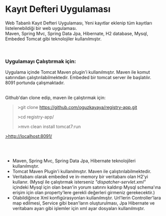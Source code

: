 # Kayıt Defteri Uygulaması
Web Tabanlı Kayıt Defteri Uygulaması, Yeni kayıtlar eklenip tüm kayıtları listelenebildiği bir web uygulaması. <br/>
Maven, Spring Mvc, Spring Data Jpa, Hibernate, H2 database, Mysql, Embeded Tomcat gibi teknolojiler kullanılmıştır.

<br>

### Uygulamayı Çalıştırmak için:
Uygulama içinde Tomcat Maven plugin'i kullanılmıştır. Maven ile komut satırından çalıştırılabilmektedir. Embeded bir tomcat server ile başlatılır. 8091 portunda çalışmaktadır.<br/><br/>

Github'dan clone edip, maven ile çalıştırmak için:
> \>git clone https://github.com/oguzkayaya/registry-app.git
>
> \>cd registry-app/
>
> \>mvn clean install tomcat7:run

<a href="http://localhost:8091/" target="_blank">>http://localhost:8091/</a>

<br/>
<br/>

- Maven, Spring Mvc, Spring Data Jpa, Hibernate teknolojileri kullanılmıştır.
- Tomcat Maven Plugin'i kullanılmıştır. Maven ile çalıştırılabilmektedir.
- Veritabanı olarak embeded ve in-memory bir veritabanı olan H2'yi kullanır. (Mysql ile çalıştırmak isterseniz *"dispatcher-servlet.xml"* içindeki Mysql için olan bean'in yorum satırını kaldırıp Mysql schema'ına erişim için olan property'lere gerekli değerleri girmeniz gerekecektir.)
- Olabildiğince Xml konfigürasyonları kullanılmıştır. Url'lerin Controller'lara map edilmesi, Service gibi bean'ların oluşturulması, Jpa Hibernate ve veritabanı ayarı gibi işlemler için xml ayar dosyaları kullanılmıştır.


